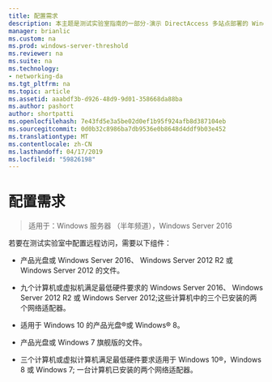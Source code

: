 ```yaml
---
title: 配置需求
description: 本主题是测试实验室指南的一部分-演示 DirectAccess 多站点部署的 Windows Server 2016
manager: brianlic
ms.custom: na
ms.prod: windows-server-threshold
ms.reviewer: na
ms.suite: na
ms.technology:
- networking-da
ms.tgt_pltfrm: na
ms.topic: article
ms.assetid: aaabdf3b-d926-48d9-9d01-358668da88ba
ms.author: pashort
author: shortpatti
ms.openlocfilehash: 7e43fd5e3a5be02d0ef1b95f924afb8d387104eb
ms.sourcegitcommit: 0d0b32c8986ba7db9536e0b8648d4ddf9b03e452
ms.translationtype: MT
ms.contentlocale: zh-CN
ms.lasthandoff: 04/17/2019
ms.locfileid: "59826198"
---
```

# <a name="configuration-requirements"></a>配置需求

>适用于：Windows 服务器 （半年频道），Windows Server 2016

若要在测试实验室中配置远程访问，需要以下组件：  
  
-   产品光盘或 Windows Server 2016、 Windows Server 2012 R2 或 Windows Server 2012 的文件。  
  
-   九个计算机或虚拟机满足最低硬件要求的 Windows Server 2016、 Windows Server 2012 R2 或 Windows Server 2012;这些计算机中的三个已安装的两个网络适配器。  
  
-   适用于 Windows 10 的产品光盘&reg;或 Windows&reg; 8。  
  
-   产品光盘或 Windows 7 旗舰版的文件。  
  
-   三个计算机或虚拟计算机满足最低硬件要求适用于 Windows 10&reg;，Windows 8 或 Windows 7; 一台计算机已安装的两个网络适配器。  
  


